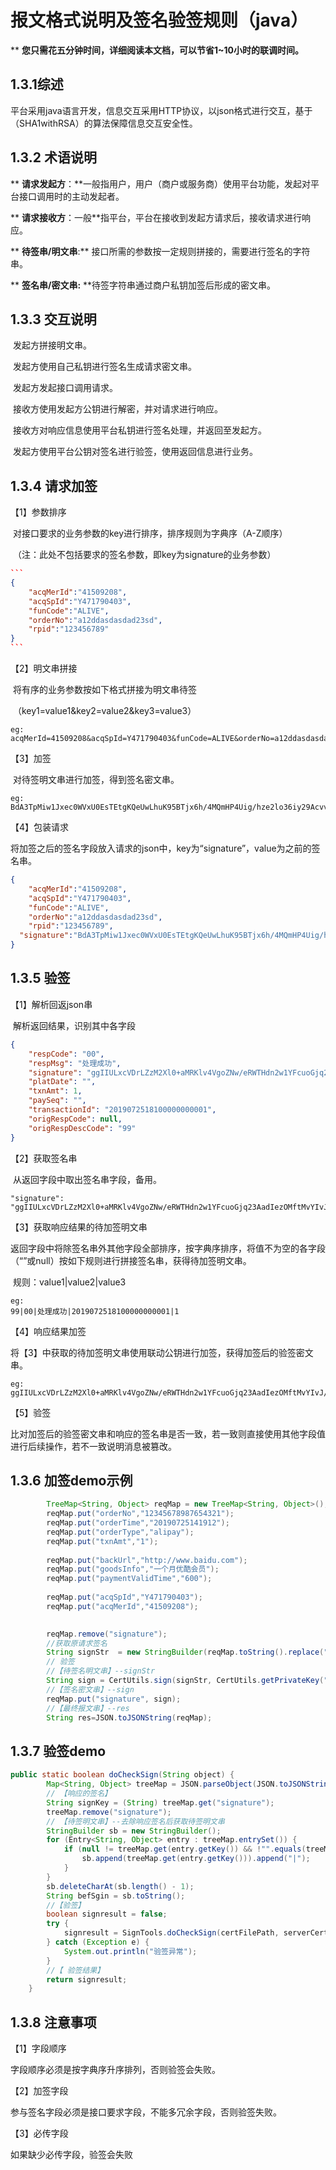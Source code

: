 # 报文格式说明及签名验签规则（java）

**    **您只需花五分钟时间，详细阅读本文档，可以节省1~10小时的联调时间。**
    
## 1.3.1综述

​		平台采用java语言开发，信息交互采用HTTP协议，以json格式进行交互，基于（SHA1withRSA）的算法保障信息交互安全性。

## 1.3.2 术语说明

**	**请求发起方**：**一般指用户，用户（商户或服务商）使用平台功能，发起对平台接口调用时的主动发起者。

**	**请求接收方**：一般**指平台，平台在接收到发起方请求后，接收请求进行响应。

**	**待签串/明文串**:** 接口所需的参数按一定规则拼接的，需要进行签名的字符串。

**	**签名串/密文串:** **待签字符串通过商户私钥加签后形成的密文串。

## 1.3.3 交互说明

​	发起方拼接明文串。

​	发起方使用自己私钥进行签名生成请求密文串。

​	发起方发起接口调用请求。

​	接收方使用发起方公钥进行解密，并对请求进行响应。

​	接收方对响应信息使用平台私钥进行签名处理，并返回至发起方。

​	发起方使用平台公钥对签名进行验签，使用返回信息进行业务。

## 1.3.4 请求加签

【1】参数排序

​		对接口要求的业务参数的key进行排序，排序规则为字典序（A-Z顺序）

​		（注：此处不包括要求的签名参数，即key为signature的业务参数）

~~~json
```
{
    "acqMerId":"41509208",
    "acqSpId":"Y471790403",
    "funCode":"ALIVE",
    "orderNo":"a12ddasdasdad23sd",
    "rpid":"123456789"
}
```
~~~

【2】明文串拼接

​		将有序的业务参数按如下格式拼接为明文串待签

​		（key1=value1&key2=value2&key3=value3）

```http
eg:
acqMerId=41509208&acqSpId=Y471790403&funCode=ALIVE&orderNo=a12ddasdasdad23sd&rpid=123456789
```

【3】加签

​		对待签明文串进行加签，得到签名密文串。

```
eg:
BdA3TpMiw1Jxec0WVxU0EsTEtgKQeUwLhuK95BTjx6h/4MQmHP4Uig/hze2lo36iy29AcvvuKkyxpzxRtO6fxFPPyibwoXzrnKxIzplC9O2kcPjC3e25MHydgNr4p7FOLC500IitrnsJ+yPzegW2GC86NKEei3l6Qj02RRAkNRg=
```



【4】包装请求

​		将加签之后的签名字段放入请求的json中，key为“signature”，value为之前的签名串。

```json
{
    "acqMerId":"41509208",
    "acqSpId":"Y471790403",
    "funCode":"ALIVE",
    "orderNo":"a12ddasdasdad23sd",
    "rpid":"123456789",
  "signature":"BdA3TpMiw1Jxec0WVxU0EsTEtgKQeUwLhuK95BTjx6h/4MQmHP4Uig/hze2lo36iy29AcvvuKkyxpzxRtO6fxFPPyibwoXzrnKxIzplC9O2kcPjC3e25MHydgNr4p7FOLC500IitrnsJ+yPzegW2GC86NKEei3l6Qj02RRAkNRg="
}

```



## 1.3.5 验签

【1】解析回返json串

​		解析返回结果，识别其中各字段

```json
{
    "respCode": "00",
    "respMsg": "处理成功",
    "signature": "ggIIULxcVDrLZzM2Xl0+aMRKlv4VgoZNw/eRWTHdn2w1YFcuoGjq23AadIezOMftMvYIvJ/m5P5X2z2+vsSm71vnnsKjgHsBdzSxRVQiYgS4IJg7vNNHEb1vbZY/LulqSFHwDtPp1yHg9syw8/qyFP6dAmBqO27wsLIGrJJvrPU=",
    "platDate": "",
    "txnAmt": 1,
    "paySeq": "",
    "transactionId": "2019072518100000000001",
    "origRespCode": null,
    "origRespDescCode": "99"
}
```

【2】获取签名串

​		从返回字段中取出签名串字段，备用。

```
"signature": "ggIIULxcVDrLZzM2Xl0+aMRKlv4VgoZNw/eRWTHdn2w1YFcuoGjq23AadIezOMftMvYIvJ/m5P5X2z2+vsSm71vnnsKjgHsBdzSxRVQiYgS4IJg7vNNHEb1vbZY/LulqSFHwDtPp1yHg9syw8/qyFP6dAmBqO27wsLIGrJJvrPU="
```

【3】获取响应结果的待加签明文串

​		返回字段中将除签名串外其他字段全部排序，按字典序排序，将值不为空的各字段（“”或null）按如下规则进行拼接签名串，获得待加签明文串。

​		规则：value1|value2|value3

```
eg:
99|00|处理成功|2019072518100000000001|1
```

【4】响应结果加签

​		将【3】中获取的待加签明文串使用联动公钥进行加签，获得加签后的验签密文串。

```
eg:
ggIIULxcVDrLZzM2Xl0+aMRKlv4VgoZNw/eRWTHdn2w1YFcuoGjq23AadIezOMftMvYIvJ/m5P5X2z2+vsSm71vnnsKjgHsBdzSxRVQiYgS4IJg7vNNHEb1vbZY/LulqSFHwDtPp1yHg9syw8/qyFP6dAmBqO27wsLIGrJJvrPU=
```



【5】验签

​		比对加签后的验签密文串和响应的签名串是否一致，若一致则直接使用其他字段值进行后续操作，若不一致说明消息被篡改。

## 1.3.6 加签demo示例

```java
		TreeMap<String, Object> reqMap = new TreeMap<String, Object>();
		reqMap.put("orderNo","12345678987654321");
		reqMap.put("orderTime","20190725141912");
		reqMap.put("orderType","alipay");
		reqMap.put("txnAmt","1");
		
		reqMap.put("backUrl","http://www.baidu.com");
		reqMap.put("goodsInfo","一个月优酷会员");
		reqMap.put("paymentValidTime","600");
		
		reqMap.put("acqSpId","Y471790403");
		reqMap.put("acqMerId","41509208");

		
	    reqMap.remove("signature");
		//获取原请求签名
	    String signStr	= new StringBuilder(reqMap.toString().replace(", ", "&").replace("{", "").replace("}", "")).toString();
		// 验签
		//【待签名明文串】--signStr
		String sign = CertUtils.sign(signStr, CertUtils.getPrivateKey("D:/test.key.p8"),"UTF-8");
		//【签名密文串】--sign
		reqMap.put("signature", sign);
		//【最终报文串】--res
		String res=JSON.toJSONString(reqMap);

```

## 1.3.7 验签demo

```java
public static boolean doCheckSign(String object) {
		Map<String, Object> treeMap = JSON.parseObject(JSON.toJSONString(JSON.parse(object)), TreeMap.class);
		// 【响应的签名】
		String signKey = (String) treeMap.get("signature");
		treeMap.remove("signature");
		// 【待签明文串】--去除响应签名后获取待签明文串
		StringBuilder sb = new StringBuilder();
		for (Entry<String, Object> entry : treeMap.entrySet()) {
			if (null != treeMap.get(entry.getKey()) && !"".equals(treeMap.get(entry.getKey()))) {
				sb.append(treeMap.get(entry.getKey())).append("|");
			}
		}
		sb.deleteCharAt(sb.length() - 1);
		String befSgin = sb.toString();
		//【验签】
		boolean signresult = false;
		try {
			signresult = SignTools.doCheckSign(certFilePath, serverCertFileName, befSgin, signKey);
		} catch (Exception e) {
			System.out.println("验签异常");
		}
		//【 验签结果】
		return signresult;
	}
```



## 1.3.8 注意事项

【1】字段顺序

字段顺序必须是按字典序升序排列，否则验签会失败。

【2】加签字段

参与签名字段必须是接口要求字段，不能多冗余字段，否则验签失败。

【3】必传字段

如果缺少必传字段，验签会失败

